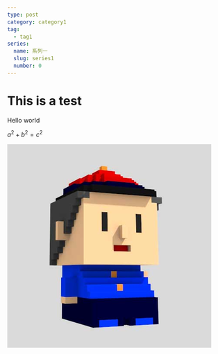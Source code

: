 ```yaml
---
type: post
category: category1
tag:
  - tag1
series:
  name: 系列一
  slug: series1
  number: 0
---
```


# This is a test

Hello world

$a^2+b^2=c^2$

![test image](./profile.jpg)
